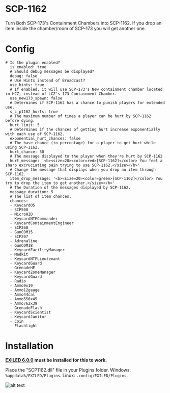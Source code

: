 # SCP-1162

Turn Both SCP-173's Containment Chambers into SCP-1162. If you drop an item inside the chamber/room of SCP-173 you will get another one.

# Config
```
# Is the plugin enabled?
  is_enabled: true
  # Should debug messages be displayed?
  debug: false
  # Use Hints instead of Broadcast?
  use_hints: true
  # If enabled, it will use SCP-173's New containment chamber located in HCZ, instead of LCZ's 173 Containment Chamber.
  use_new173_spawn: false
  # Determines if SCP-1162 has a chance to punish players for extended use.
  s_c_p1162_hurts: true
  # The maximum number of times a player can be hurt by SCP-1162 before dying.
  hurt_limit: 5
  # Determines if the chances of getting hurt increase exponentially with each use of SCP-1162.
  exponential_hurt_chances: false
  # The base chance (in percentage) for a player to get hurt while using SCP-1162.
  hurt_chance: 50
  # The message displayed to the player when they're hurt by SCP-1162
  hurt_message: '<b><size=20><color=red>[SCP-1162]</color> You feel a sharp excruciating pain trying to use SCP-1162.</size></b>'
  # Change the message that displays when you drop an item through SCP-1162.
  item_drop_message: '<b><size=20><color=green>[SCP-1162]</color> You try to drop the item to get another.</size></b>'
  # The Duration of the messages displayed by SCP-1162.
  message_duration: 5
  # The list of item chances.
  chances:
  - KeycardO5
  - SCP500
  - MicroHID
  - KeycardNTFCommander
  - KeycardContainmentEngineer
  - SCP268
  - GunCOM15
  - SCP207
  - Adrenaline
  - GunCOM18
  - KeycardFacilityManager
  - Medkit
  - KeycardNTFLieutenant
  - KeycardGuard
  - GrenadeHE
  - KeycardZoneManager
  - KeycardGuard
  - Radio
  - Ammo9x19
  - Ammo12gauge
  - Ammo44cal
  - Ammo556x45
  - Ammo762x39
  - GrenadeFlash
  - KeycardScientist
  - KeycardJanitor
  - Coin
  - Flashlight
```

# Installation

**[EXILED 6.0.0](https://github.com/galaxy119/EXILED) must be installed for this to work.**

Place the "SCP1162.dll" file in your Plugins folder.
Windows: ``%appdata%/EXILED/Plugins``.
Linux: ``.config/EXILED/Plugins``.

![alt text](https://i5.walmartimages.com/seo/Fresh-Cantaloupe-Each_fb4c18a5-9367-4770-b99f-7518c72db482.5609c32e87a3110b734aad048bf9fe35.jpeg)
